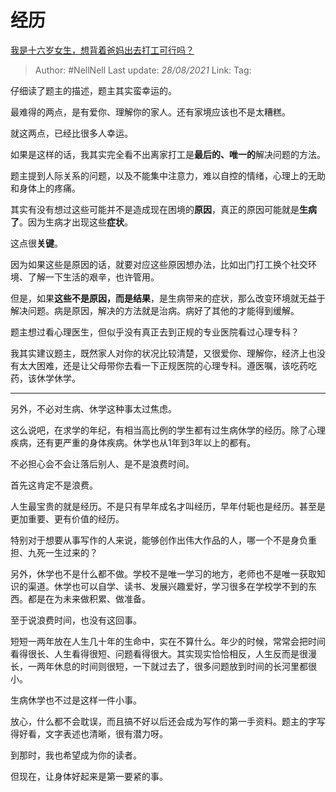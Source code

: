 # 经历
[我是十六岁女生，想背着爸妈出去打工可行吗？](https://www.zhihu.com/question/444411583/answer/1738746546)

> Author: #NellNell
> Last update: *28/08/2021*
> Link:
> Tag:

仔细读了题主的描述，题主其实蛮幸运的。

最难得的两点，是有爱你、理解你的家人。还有家境应该也不是太糟糕。

就这两点，已经比很多人幸运。

如果是这样的话，我其实完全看不出离家打工是**最后的、唯一的**解决问题的方法。

题主提到人际关系的问题，以及不能集中注意力，难以自控的情绪，心理上的无助和身体上的疼痛。

其实有没有想过这些可能并不是造成现在困境的**原因**，真正的原因可能就是**生病了**。因为生病才出现这些**症状**。

这点很**关键**。

因为如果这些是原因的话，就要对应这些原因想办法，比如出门打工换个社交环境、了解一下生活的艰辛，也许管用。

但是，如果**这些不是原因，而是结果**，是生病带来的症状，那么改变环境就无益于解决问题。病是原因，解决的方法就是治病。病好了其他的才能得到缓解。

题主想过看心理医生，但似乎没有真正去到正规的专业医院看过心理专科？

我其实建议题主，既然家人对你的状况比较清楚，又很爱你、理解你，经济上也没有太大困难，还是让父母带你去看一下正规医院的心理专科。遵医嘱，该吃药吃药，该休学休学。

---

另外，不必对生病、休学这种事太过焦虑。

这么说吧，在求学的年纪，有相当高比例的学生都有过生病休学的经历。除了心理疾病，还有更严重的身体疾病。休学也从1年到3年以上的都有。

不必担心会不会让落后别人、是不是浪费时间。

首先这肯定不是浪费。

人生最宝贵的就是经历。不是只有早年成名才叫经历，早年付轭也是经历。甚至是更加重要、更有价值的经历。

特别对于想要从事写作的人来说，能够创作出伟大作品的人，哪一个不是身负重担、九死一生过来的？

另外，休学也不是什么都不做。学校不是唯一学习的地方，老师也不是唯一获取知识的渠道。休学也可以自学、读书、发展兴趣爱好，学习很多在学校学不到的东西。都是在为未来做积累、做准备。

至于说浪费时间，也没有这回事。

短短一两年放在人生几十年的生命中，实在不算什么。年少的时候，常常会把时间看得很长、人生看得很短、问题看得很大。其实现实恰恰相反，人生反而是很漫长，一两年休息的时间则很短，一下就过去了，很多问题放到时间的长河里都很小。

生病休学也不过是这样一件小事。

放心，什么都不会耽误，而且搞不好以后还会成为写作的第一手资料。题主的字写得好看，文字表述也清晰，很有潜力呀。

到那时，我也希望成为你的读者。

但现在，让身体好起来是第一要紧的事。
